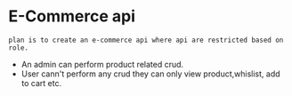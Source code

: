 # E-Commerce api

```
plan is to create an e-commerce api where api are restricted based on role.
```

- An admin can perform product related crud.
- User cann't perform any crud they can only view product,whislist, add to cart etc.
